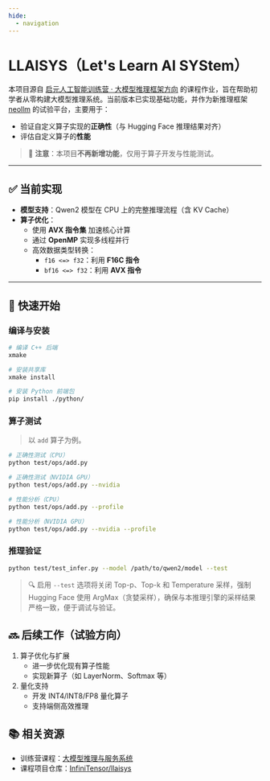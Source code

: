 ```yaml
---
hide:
  - navigation
---
```


# LLAISYS（Let's Learn AI SYStem）

本项目源自 [启元人工智能训练营 · 大模型推理框架方向](https://beta.infinitensor.com/camp/summer2025/stage/1/course/llm-inference-and-serving-system) 的课程作业，旨在帮助初学者从零构建大模型推理系统。当前版本已实现基础功能，并作为新推理框架 [neollm]() 的试验平台，主要用于：

- 验证自定义算子实现的**正确性**（与 Hugging Face 推理结果对齐）  
- 评估自定义算子的**性能**

> 📌 **注意**：本项目**不再新增功能**，仅用于算子开发与性能测试。

---

## ✅ 当前实现

- **模型支持**：Qwen2 模型在 CPU 上的完整推理流程（含 KV Cache）
- **算子优化**：
    - 使用 **AVX 指令集** 加速核心计算
    - 通过 **OpenMP** 实现多线程并行
    - 高效数据类型转换：
        - `f16 <=> f32`：利用 **F16C 指令**
        - `bf16 <=> f32`：利用 **AVX 指令**

---

## 🚀 快速开始

### 编译与安装

```bash
# 编译 C++ 后端
xmake

# 安装共享库
xmake install

# 安装 Python 前端包
pip install ./python/
```

### 算子测试

> 以 `add` 算子为例。

```bash
# 正确性测试（CPU）
python test/ops/add.py

# 正确性测试（NVIDIA GPU）
python test/ops/add.py --nvidia

# 性能分析（CPU）
python test/ops/add.py --profile

# 性能分析（NVIDIA GPU）
python test/ops/add.py --nvidia --profile
```

### 推理验证

```bash
python test/test_infer.py --model /path/to/qwen2/model --test
```
> 🔍 启用 `--test` 选项将关闭 Top-p、Top-k 和 Temperature 采样，强制 Hugging Face 使用 ArgMax（贪婪采样），确保与本推理引擎的采样结果严格一致，便于调试与验证。

## 🔜 后续工作（试验方向）

1. 算子优化与扩展
    - 进一步优化现有算子性能
    - 实现新算子（如 LayerNorm、Softmax 等）
2. 量化支持
    - 开发 INT4/INT8/FP8 量化算子
    - 支持端侧高效推理
  
## 📚 相关资源

- 训练营课程：[大模型推理与服务系统](https://beta.infinitensor.com/camp/summer2025/stage/1/course/llm-inference-and-serving-system)
- 课程项目仓库：[InfiniTensor/llaisys](https://github.com/InfiniTensor/llaisys)